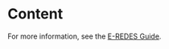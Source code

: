 # Content

For more information, see the [E-REDES Guide](/irradiare-app/app/docs/eredes-guide.md).

